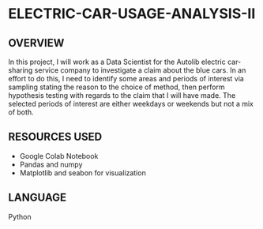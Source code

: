 # ELECTRIC-CAR-USAGE-ANALYSIS-II
## OVERVIEW
In this project, I will work as a Data Scientist for the Autolib electric car-sharing service company to investigate a claim about the blue cars.
In an effort to do this, I need to identify some areas and periods of interest via sampling stating the reason to the choice of method, then perform hypothesis testing with regards to the claim that I will have made. The selected periods of interest are either weekdays or weekends but not a mix of both.

## RESOURCES USED
- Google Colab Notebook
- Pandas and numpy 
- Matplotlib and seabon for visualization

## LANGUAGE
Python

